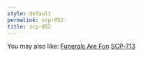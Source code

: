```yaml
---
style: default
permalink: scp-052
title: scp-052
---
```

You may also like:
[Funerals Are Fun](http://scp-wiki.net/funerals-are-fun)
[SCP-713](http://scp-wiki.net/scp-713)